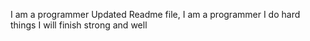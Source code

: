 I am a programmer
Updated Readme file, I am a programmer
I do hard things
I will finish strong and well
